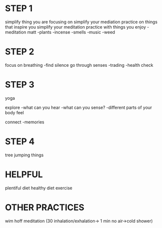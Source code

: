 # STEP 1

simplify thing you are focusing on
simplify your mediation practice on things that inspire you
simplify your meditation practice with things you enjoy
-meditation matt
-plants
-incense
-smells
-music
-weed

# STEP 2

focus on breathing
-find silence
go through senses
-trading
-health check

# STEP 3

yoga

explore
-what can you hear
-what can you sense?
-different parts of your body feel

connect
-memories

# STEP 4

tree jumping things

# HELPFUL

plentiful diet
healthy diet
exercise

# OTHER PRACTICES

wim hoff meditation (30 inhalation/exhalation-> 1 min no air->cold shower)


